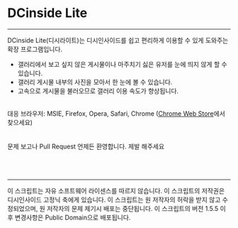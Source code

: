 <h1>DCinside Lite</h1>
<hr />
<p>DCinside Lite(디시라이트)는 디시인사이드를 쉽고 편리하게 이용할 수 있게 도와주는 확장 프로그램입니다.</p>
<ul>
<li>갤러리에서 보고 싶지 않은 게시물이나 마주치기 싫은 유저를 눈에 띄지 않게 할 수 있습니다.</li>
<li>갤러리 게시물 내부의 사진을 모아서 한 눈에 볼 수 있습니다.</li>
<li>고속으로 게시물을 불러오므로 갤러리 이용 속도가 향상됩니다.</li>
</ul>
<br />
대응 브라우저: MSIE, Firefox, Opera, Safari, Chrome (<a href="https://chrome.google.com/webstore/detail/dcinside-lite/lgnkacndidedhhckjpgdofaoaogbgnac" target="_blank">Chrome Web Store</a>에서 찾으세요)<br />
<br />
<br />
문제 보고나 Pull Request 언제든 환영합니다. 제발 해주세요<br />
<br />
<br />
<br />
<hr />
이 스크립트는 자유 소프트웨어 라이센스를 따르지 않습니다. 이 스크립트의 저작권은 디시인사이드 고정닉 축에게 있습니다. 이 스크립트는 원 저작자의 허락을 받지 않고 수정되었으며, 원 저작자의 문제 제기시 배포는 중단됩니다. 이 스크립트의 버전 1.5.5 이후 변경사항은 Public Domain으로 배포됩니다.
